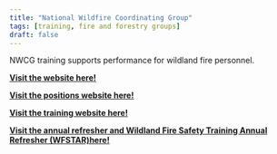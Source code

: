 ```yaml
---
title: "National Wildfire Coordinating Group"
tags: [training, fire and forestry groups]
draft: false
---
```

NWCG training supports performance for wildland fire personnel. 

[**Visit the website here!**](https://www.nwcg.gov/)

[**Visit the positions website here!**](https://www.nwcg.gov/positions/nwcg-positions)

[**Visit the training website here!**](https://www.nwcg.gov/nwcg-training)

[**Visit the annual refresher and Wildland Fire Safety Training Annual Refresher (WFSTAR)here!**](https://www.nwcg.gov/training-courses/wfstar-catalog)





